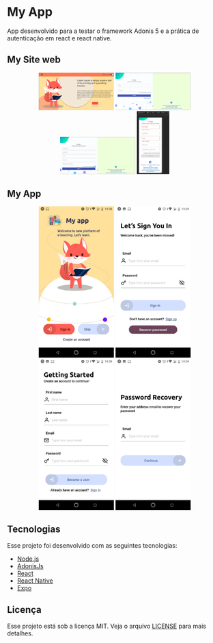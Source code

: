 ﻿# My App
 
App desenvolvido para a testar o framework  Adonis 5 e a prática de autenticação em react e react native.
 
## My Site web

<p align="center">
 <img src="imagesReadme/foxWeb.jpeg" alt="Tela 1" width="35%" />

 <img src="imagesReadme/signWeb.jpeg" alt="Tela 2" width="35%"/>
 
 
 <img src="imagesReadme/startWeb.jpeg" alt="Tela 3" width="35%" />

 <img src="imagesReadme/signErrorApp.jpeg" alt="Tela 4" width="15%" />
 
</p>

## My App 

<p align="center">
 <img src="imagesReadme/fox.jpeg" alt="Tela 9" width="35%" />

 <img src="imagesReadme/sign.jpeg" alt="Tela 10" width="35%"/>
 
<img src="imagesReadme/start.jpeg" alt="Tela 11" width="35%" />

<img src="imagesReadme/recover.jpeg" alt="Tela 11" width="35%" />

</p>


## Tecnologias

Esse projeto foi desenvolvido com as seguintes tecnologias:

- [Node.js](https://nodejs.org/en/)
- [AdonisJs](https://preview.adonisjs.com/)
- [React](https://reactjs.org)
- [React Native](https://facebook.github.io/react-native/)
- [Expo](https://expo.io/)

## Licença

Esse projeto está sob a licença MIT. Veja o arquivo [LICENSE](LICENSE.md) para mais detalhes.

